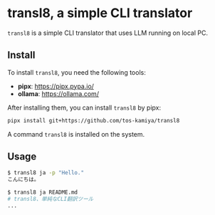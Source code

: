# transl8, a simple CLI translator

`transl8` is a simple CLI translator that uses LLM running on local PC.

## Install

To install `transl8`, you need the following tools:

* **pipx**: https://pipx.pypa.io/
* **ollama**: https://ollama.com/

After installing them, you can install `transl8` by pipx:

```sh
pipx install git+https://github.com/tos-kamiya/transl8
```

A command `transl8` is installed on the system.

## Usage

```sh
$ transl8 ja -p "Hello."
こんにちは。
```

```sh
$ transl8 ja README.md
# transl8、単純なCLI翻訳ツール
...
```

